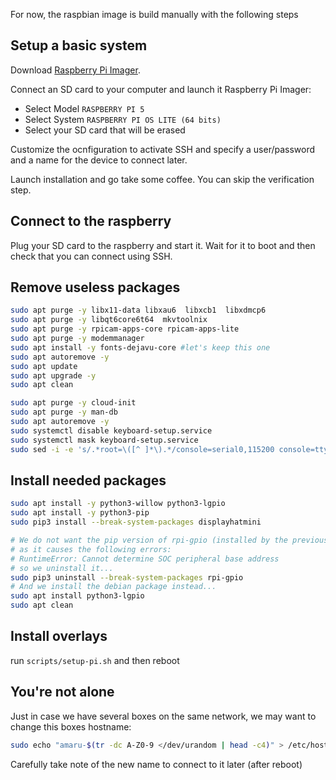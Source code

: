 For now, the raspbian image is build manually with the following steps

## Setup a basic system

Download [Raspberry Pi Imager](https://www.raspberrypi.com/software/).

Connect an SD card to your computer and launch it Raspberry Pi Imager:

- Select Model `RASPBERRY PI 5`
- Select System `RASPBERRY PI OS LITE (64 bits)`
- Select your SD card that will be erased

Customize the ocnfiguration to activate SSH and specify a user/password and a name for the device to connect later.

Launch installation and go take some coffee. You can skip the verification step.

## Connect to the raspberry

Plug your SD card to the raspberry and start it. Wait for it to boot and then check that you can connect using SSH.

## Remove useless packages

```bash
sudo apt purge -y libx11-data libxau6  libxcb1  libxdmcp6
sudo apt purge -y libqt6core6t64  mkvtoolnix
sudo apt purge -y rpicam-apps-core rpicam-apps-lite
sudo apt purge -y modemmanager
sudo apt install -y fonts-dejavu-core #let's keep this one
sudo apt autoremove -y
sudo apt update
sudo apt upgrade -y
sudo apt clean
```

```bash
sudo apt purge -y cloud-init
sudo apt purge -y man-db
sudo apt autoremove -y
sudo systemctl disable keyboard-setup.service
sudo systemctl mask keyboard-setup.service
sudo sed -i -e 's/.*root=\([^ ]*\).*/console=serial0,115200 console=tty1 root=\1 rootfstype=ext4 fsck.repair=no loglevel=3 fastboot/' /boot/firmware/cmdline.txt
```

## Install needed packages

```bash
sudo apt install -y python3-willow python3-lgpio
sudo apt install -y python3-pip
sudo pip3 install --break-system-packages displayhatmini

# We do not want the pip version of rpi-gpio (installed by the previous command)
# as it causes the following errors:
# RuntimeError: Cannot determine SOC peripheral base address
# so we uninstall it...
sudo pip3 uninstall --break-system-packages rpi-gpio
# And we install the debian package instead...
sudo apt install python3-lgpio
sudo apt clean
```

## Install overlays

run `scripts/setup-pi.sh` and then reboot

## You're not alone

Just in case we have several boxes on the same network, we may want to change this boxes hostname:

```bash
sudo echo "amaru-$(tr -dc A-Z0-9 </dev/urandom | head -c4)" > /etc/hostname
```

Carefully take note of the new name to connect to it later (after reboot)
